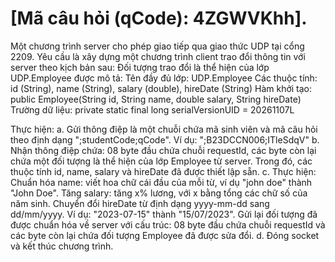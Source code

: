 # [Mã câu hỏi (qCode): 4ZGWVKhh].
Một chương trình server cho phép giao tiếp qua giao thức UDP tại cổng 2209. Yêu cầu là xây dựng một chương trình client trao đổi thông tin với server theo kịch bản sau:
Đối tượng trao đổi là thể hiện của lớp UDP.Employee được mô tả:
    Tên đầy đủ lớp: UDP.Employee
    Các thuộc tính: id (String), name (String), salary (double), hireDate (String)
    Hàm khởi tạo:
        public Employee(String id, String name, double salary, String hireDate)
    Trường dữ liệu: private static final long serialVersionUID = 20261107L

Thực hiện:
a. Gửi thông điệp là một chuỗi chứa mã sinh viên và mã câu hỏi theo định dạng ";studentCode;qCode". Ví dụ: ";B23DCCN006;ITleSdqV"
b. Nhận thông điệp chứa: 08 byte đầu chứa chuỗi requestId, các byte còn lại chứa một đối tượng là thể hiện của lớp Employee từ server. Trong đó, các thuộc tính id, name, salary và hireDate đã được thiết lập sẵn.
c. Thực hiện:
    Chuẩn hóa name: viết hoa chữ cái đầu của mỗi từ, ví dụ "john doe" thành "John Doe".
    Tăng salary: tăng x% lương, với x bằng tổng các chữ số của năm sinh.
    Chuyển đổi hireDate từ định dạng yyyy-mm-dd sang dd/mm/yyyy. Ví dụ: "2023-07-15" thành "15/07/2023".
    Gửi lại đối tượng đã được chuẩn hóa về server với cấu trúc: 08 byte đầu chứa chuỗi requestId và các byte còn lại chứa đối tượng Employee đã được sửa đổi.
d. Đóng socket và kết thúc chương trình.